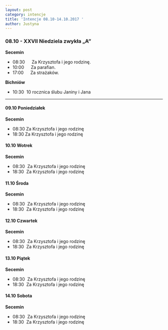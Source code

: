 ```yaml
---
layout: post
category: intencje
title: 'Intencje 08.10-14.10.2017 '
author: Justyna
---
```


<h3>08.10 - XXVII Niedziela zwykła „A” </h3>
<b> Secemin </b>
<ul>
 <li>08:30 &emsp; Za Krzysztofa i jego rodzinę.</li>
 <li>10:00 &emsp; Za parafian.</li>
 <li>17:00 &emsp; Za strażaków.</li>
 </ul>
<b> Bichniów </b>
<ul>
 <li>10:30 &nbsp;10 rocznica ślubu Janiny i Jana </li>
 </ul>
 <hr>
 <h4>09.10 Poniedziałek </h4>
 <b> Secemin </b>
 <ul>
 <li>08:30&#09;Za Krzysztofa i jego rodzinę </li>
 <li>18:30&#09;Za Krzysztofa i jego rodzinę </li>
 </ul>
  <h4>10.10 Wotrek </h4>
 <b> Secemin </b>
 <ul>
 <li>08:30 &nbsp;Za Krzysztofa i jego rodzinę </li>
 <li>18:30 &nbsp;Za Krzysztofa i jego rodzinę </li>
 </ul>
  <h4>11.10 Środa </h4>
 <b> Secemin </b>
 <ul>
 <li>08:30 &nbsp;Za Krzysztofa i jego rodzinę </li>
 <li>18:30 &nbsp;Za Krzysztofa i jego rodzinę </li>
 </ul>
   <h4>12.10 Czwartek </h4>
 <b> Secemin </b>
 <ul>
 <li>08:30 &nbsp;Za Krzysztofa i jego rodzinę </li>
 <li>18:30 &nbsp;Za Krzysztofa i jego rodzinę </li>
 </ul>
   <h4>13.10 Piątek </h4>
 <b> Secemin </b>
 <ul>
 <li>08:30 &nbsp;Za Krzysztofa i jego rodzinę </li>
 <li>18:30 &nbsp;Za Krzysztofa i jego rodzinę </li>
 </ul>
   <h4>14.10 Sobota </h4>
 <b> Secemin </b>
 <ul>
 <li>08:30 &nbsp;Za Krzysztofa i jego rodzinę </li>
 <li>18:30 &nbsp;Za Krzysztofa i jego rodzinę </li>
 </ul>
 
 

 
